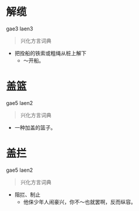 # 解缆
gae3 laen3
> 兴化方言词典
- 把拴船的铁索或粗绳从桩上解下
  - ～开船。

# 盖篮
gae5 laen2
> 兴化方言词典
- 一种加盖的篮子。

# 盖拦
gae5 laen2
> 兴化方言词典
- 阻拦、制止
  - 他俫少年人闹豪兴，你不～也就罢啊，反而纵容。
